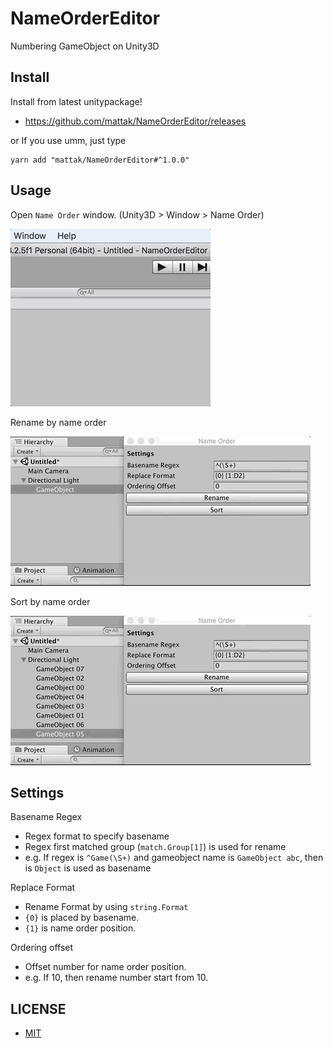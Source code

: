 # NameOrderEditor

Numbering GameObject on Unity3D

## Install

Install from latest unitypackage!

- https://github.com/mattak/NameOrderEditor/releases

or If you use umm, just type

```
yarn add "mattak/NameOrderEditor#^1.0.0"
```

## Usage

Open `Name Order` window.
(Unity3D > Window > Name Order)

![open](./art/open.gif)

Rename by name order

![rename](./art/rename.gif)

Sort by name order

![sort](./art/sort.gif)

## Settings

Basename Regex
- Regex format to specify basename
- Regex first matched group (`match.Group[1]`) is used for rename
- e.g. If regex is `^Game(\S+)` and gameobject name is `GameObject abc`, then is `Object` is used as basename

Replace Format
- Rename Format by using `string.Format`
- `{0}` is placed by basename.
- `{1}` is name order position.

Ordering offset
- Offset number for name order position.
- e.g. If 10, then rename number start from 10.

## LICENSE

- [MIT](./LICENSE.md)

